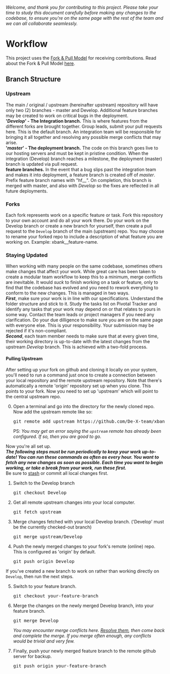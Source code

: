 _Welcome, and thank you for contributing to this project. Please take your time to study this document carefully before making any changes to the codebase, to ensure you're on the same page with the rest of the team and we can all collaborate seamlessly._

# Workflow

This project uses the [Fork & Pull Model](https://help.github.com/en/articles/about-collaborative-development-models)
for receiving contributions. Read about the Fork & Pull Model
[here](https://help.github.com/en/articles/about-collaborative-development-models).

## Branch Structure

### Upstream

The main / original / upstream (hereinafter upstream) repository will have only two (2) branches - master and Develop. Additional feature branches may be created to work on critical bugs in the deployment.  
**'_Develop_' - The Integration branch.** This is where features from the different forks are brought together. Group leads, submit your pull requests here. This is the default branch. An integration team will be responsible for bringing it all together and resolving any possible merge conflicts that may arise.  
**'_master_' - The deployment branch.** The code on this branch goes live to our hosting servers and must be kept in pristine condition. When the integration (Develop) branch reaches a milestone, the deployment (master) branch is updated via pull request.  
**feature branches.** In the event that a bug slips past the integration team and makes it into deployment, a feature branch is created off of _master_. Prefix feature branch names with "hf\_\_". On completion, this branch is merged with master, and also with _Develop_ so the fixes are reflected in all future deployments.

### Forks

Each fork represents work on a specific feature or task. Fork this repository to your own account and do all your work there. Do your work on the Develop branch or create a new branch for yourself, then create a pull request to the `Develop` branch of the main (upstream) repo. You may choose to rename your forked repo to include a description of what feature you are working on. Example: xbank\_\_feature-name.

### Staying Updated

When working with many people on the same codebase, sometimes others make changes that affect your work. While great care has been taken to create a modular team workflow to keep this to a minimum, merge conflicts are inevitable. It would _suck_ to finish working on a task or feature, only to find that the codebase has evolved and you need to rework everything to conform to the new changes. This is managed in two ways.  
**_First_**, make sure your work is in line with our specifications. Understand the folder structure and stick to it. Study the tasks list on Pivotal Tracker and identify any tasks that your work may depend on or that relates to yours in some way. Contact the team leads or project managers if you need any clarification. Do your due dilligence to make sure you are on the same page with everyone else. This is your responsibility. Your submission may be rejected if it's non-compliant.  
**_Second_**, each team member needs to make sure that at every given time, their working directory is up-to-date with the latest changes from the upstream _Develop_ branch. This is achieved with a two-fold process.

#### Pulling Upstream

After setting up your fork on github and cloning it locally on your system, you'll need to run a command just once to create a connection between your local repository and the remote upstream repository. Note that there's automatically a remote 'origin' repository set up when you clone. This points to your fork. Now you need to set up 'upstream' which will point to the central upstream repo.

0. Open a terminal and go into the directory for the newly cloned repo. Now add the upstream remote like so:
    <pre>git remote add upstream https://github.com/De-X-team/xbank.git</pre>
   PS: _You may get an error saying the `upstream` remote has already been configured. If so, then you are good to go._

Now you're all set up.  
**_The following steps must be run periodically to keep your work up-to-date! You can run these commands as often as every hour. You want to fetch any new changes as soon as possible. Each time you want to begin working, or take a break from your work, run these first._**  
Be sure to [stash](https://dev.to/neshaz/how-to-git-stash-your-work-the-correct-way-cna)
or commit all local changes first.

1. Switch to the Develop branch
   <pre>git checkout Develop</pre>
2. Get all remote upstream changes into your local computer.
   <pre>git fetch upstream</pre>
3. Merge changes fetched with your local Develop branch. ('Develop' must be the currently checked-out branch)
   <pre>git merge upstream/Develop</pre>
4. Push the newly merged changes to your fork's remote (online) repo. This is configured as 'origin' by default.
   <pre>git push origin Develop</pre>

If you've created a new branch to work on rather than working directly on `Develop`, then run the next steps.

5. Switch to your feature branch.
   <pre>git checkout your-feature-branch</pre>
6. Merge the changes on the newly merged Develop branch, into your feature branch.

   <pre>git merge Develop</pre>

   _You may encounter merge conflicts here.
   [Resolve them](https://help.github.com/en/articles/resolving-a-merge-conflict-using-the-command-line),
   then come back and complete the merge. If you merge often enough, any conflicts would be trivial and very few._

7. Finally, push your newly merged feature branch to the remote github server for backup.
   <pre>git push origin your-feature-branch</pre>
